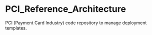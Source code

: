 # PCI_Reference_Architecture
PCI (Payment Card Industry) code repository to manage deployment templates. 
